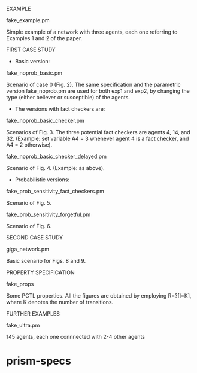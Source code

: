 EXAMPLE

fake_example.pm

Simple example of a network with three agents, each one referring to Examples 1 and 2 of the paper.

FIRST CASE STUDY

- Basic version:

fake_noprob_basic.pm

Scenario of case 0 (Fig. 2). 
The same specification and the parametric version fake_noprob.pm are used for both exp1 and exp2, 
by changing the type (either believer or susceptible) of the agents.

- The versions with fact checkers are:

fake_noprob_basic_checker.pm

Scenarios of Fig. 3.
The three potential fact checkers are agents 4, 14, and 32.
(Example: set variable A4 = 3 whenever agent 4 is a fact checker, and A4 = 2 otherwise).

fake_noprob_basic_checker_delayed.pm

Scenario of Fig. 4.
(Example: as above).

- Probabilistic versions:

fake_prob_sensitivity_fact_checkers.pm

Scenario of Fig. 5.

fake_prob_sensitivity_forgetful.pm

Scenario of Fig. 6.

SECOND CASE STUDY

giga_network.pm

Basic scenario for Figs. 8 and 9.

PROPERTY SPECIFICATION

fake_props

Some PCTL properties.
All the figures are obtained by employing R=?[I=K], where K denotes the number of transitions.

FURTHER EXAMPLES

fake_ultra.pm

145 agents, each one connnected with 2-4 other agents
# prism-specs
